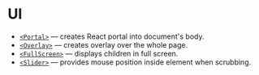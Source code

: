 # UI

  - [`<Portal>`](./Portal.md) &mdash; creates React portal into document's body.
  - [`<Overlay>`](./Overlay.md) &mdash; creates overlay over the whole page.
  - [`<FullScreen>`](./FullScreen.md) &mdash; displays children in full screen.
  - [`<Slider>`](./Slider.md) &mdash; provides mouse position inside element when scrubbing.

